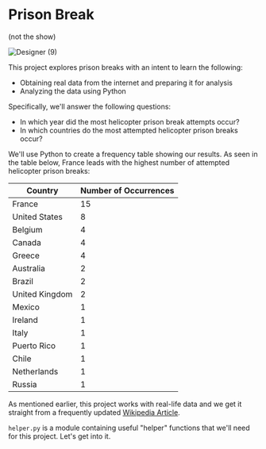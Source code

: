 # Prison Break
(not the show)

![Designer (9)](https://github.com/user-attachments/assets/0a307e5b-549d-4532-af4d-38f94fe02181)

This project explores prison breaks with an intent to learn the following:
- Obtaining real data from the internet and preparing it for analysis
- Analyzing the data using Python

Specifically, we'll answer the following questions:
- In which year did the most helicopter prison break attempts occur?
- In which countries do the most attempted helicopter prison breaks occur?

We'll use Python to create a frequency table showing our results. As seen in the table below, France leads with the highest number of attempted helicopter prison breaks:

| Country | Number of Occurrences |
| --- | --- |
| France | 15 |
| United States	| 8 |
| Belgium | 4 |
| Canada | 4 |
| Greece | 4 |
| Australia | 2 |
| Brazil | 2 |
| United Kingdom | 2 |
| Mexico | 1 |
| Ireland | 1 |
| Italy | 1 |
| Puerto Rico | 1 |
| Chile	| 1 |
| Netherlands | 1 |
| Russia | 1 |

As mentioned earlier, this project works with real-life data and we get it straight from a frequently updated [Wikipedia Article](https://en.wikipedia.org/wiki/List_of_helicopter_prison_escapes#Actual_attempts).

`helper.py` is a module containing useful "helper" functions that we'll need for this project. Let's get into it.
